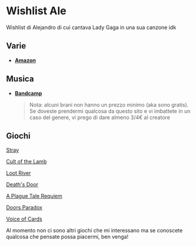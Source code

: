 # Wishlist Ale
Wishlist di Alejandro di cui cantava Lady Gaga in una sua canzone idk

## Varie
- [**Amazon**](https://www.amazon.it/hz/wishlist/ls/163ZIKGBFYIVL/ref=nav_wishlist_lists_1?_encoding=UTF8&type=wishlist)

## Musica
- [**Bandcamp**](https://bandcamp.com/thirdhawk/wishlist)
  > Nota: alcuni brani non hanno un prezzo minimo (aka sono gratis). Se doveste prendermi qualcosa da  questo sito e vi imbattete in un caso del genere, vi prego di dare almeno 3/4€ al creatore

## Giochi
[Stray](https://store.steampowered.com/app/1332010/Stray/)

[Cult of the Lamb](https://store.steampowered.com/app/1313140/Cult_of_the_Lamb/)

[Loot River](https://store.steampowered.com/app/1494260/Loot_River/)

[Death's Door](https://store.steampowered.com/app/894020/Deaths_Door/)

[A Plague Tale Requiem](https://store.steampowered.com/app/1182900/A_Plague_Tale_Requiem/)

[Doors Paradox](https://store.steampowered.com/app/1622770/Doors_Paradox/)

[Voice of Cards](https://store.steampowered.com/app/1113570/Voice_of_Cards_The_Isle_Dragon_Roars/)

Al momento non ci sono altri giochi che mi interessano ma se conoscete qualcosa che pensate possa piacermi, ben venga!
